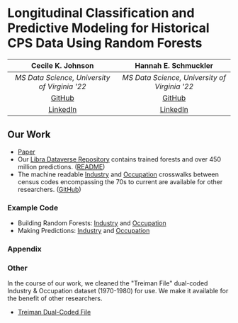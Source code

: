 # Longitudinal Classification and Predictive Modeling for Historical CPS Data Using Random Forests
  
|                       **Cecile K. Johnson**                       |               **Hannah E. Schmuckler**              |
|:-----------------------------------------------------------------:|:---------------------------------------------------:|
|           _MS Data Science, University of Virginia '22_           |    _MS Data Science, University of Virginia '22_    |
|              [GitHub](https://github.com/ckjohnson7)              |       [GitHub](https://github.com/hschmuckler)      |
| [LinkedIn](https://www.linkedin.com/in/cecile-johnson-291a43108/) | [LinkedIn](https://www.linkedin.com/in/schmuckler/) |


## Our Work
- [Paper](https://ssrn.com/abstract=4094304)
- Our [Libra Dataverse Repository](https://doi.org/10.18130/V3/6RUBPV) contains trained forests and over 450 million predictions. ([README](https://dataverse.lib.virginia.edu/file.xhtml?fileId=57998&version=2.0))
- The machine readable [Industry](https://github.com/IndOcc/CPScrosswalks/blob/main/IND_crosswalk_FULL.csv) and [Occupation](https://github.com/IndOcc/CPScrosswalks/blob/main/OCC_crosswalk_FULL.csv) crosswalks between census codes encompassing the 70s to current are available for other researchers. ([GitHub](https://github.com/IndOcc/CPScrosswalks))


### Example Code
- Building Random Forests: [Industry](https://github.com/IndOcc/IndOcc/blob/main/01_BuildRandomForestsIND.R) and [Occupation](https://github.com/IndOcc/IndOcc/blob/main/02_BuildRandomForestsOCC.R)
- Making Predictions: [Industry](https://github.com/IndOcc/IndOcc/blob/main/03_PredictionIND.R) and [Occupation](https://github.com/IndOcc/IndOcc/blob/main/04_PredictionOCC.R)

### Appendix

### Other
In the course of our work, we cleaned the "Treiman File" dual-coded Industry & Occupation dataset (1970-1980) for use. We make it available for the benefit of other researchers. 
- [Treiman Dual-Coded File](https://github.com/IndOcc/TreimanCleaned)
